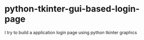 # python-tkinter-gui-based-login-page
I try to build a application login page using python tkinter graphics 
